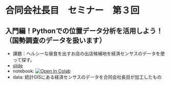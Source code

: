 # 合同会社長目　セミナー　第３回
## 入門編！Pythonでの位置データ分析を活用しよう！（国勢調査のデータを扱います）

- 課題：ヘルシーな昼食を出すお店の出店候補地を経済センサスのデータを使って探す。
- [slide](https://www.slideshare.net/hideogawa/ss-250664792)
- notebook:  [![Open In Colab](https://colab.research.google.com/assets/colab-badge.svg)](https://colab.research.google.com/github/chomoku/seminer/blob/main/2021_11_17/notebook/chomoku_1117.ipynb)
- data: 統計GISにある経済センサスのデータを合同会社長目が加工したもの